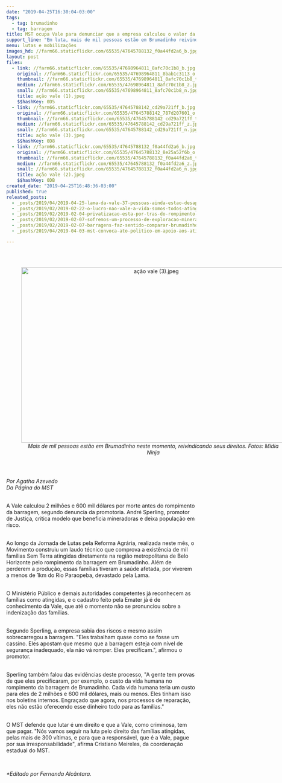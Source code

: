 ```yaml
---
date: "2019-04-25T16:30:04-03:00"
tags:
  - tag: brumadinho
  - tag: barragem
title: MST ocupa Vale para denunciar que a empresa calculou o valor da vida
support_line: "Em luta, mais de mil pessoas estão em Brumadinho reivindicando seus direitos como atingidas e denunciando a ação criminosa da mineradora"
menu: lutas e mobilizações
images_hd: //farm66.staticflickr.com/65535/47645788132_f0a44fd2a6_b.jpg
layout: post
files:
  - link: //farm66.staticflickr.com/65535/47698964811_8afc70c1b8_b.jpg
    original: //farm66.staticflickr.com/65535/47698964811_8bab1c3113_o.jpg
    thumbnail: //farm66.staticflickr.com/65535/47698964811_8afc70c1b8_t.jpg
    medium: //farm66.staticflickr.com/65535/47698964811_8afc70c1b8_z.jpg
    small: //farm66.staticflickr.com/65535/47698964811_8afc70c1b8_n.jpg
    title: ação vale (1).jpeg
    $$hashKey: 0D5
  - link: //farm66.staticflickr.com/65535/47645788142_cd29a721ff_b.jpg
    original: //farm66.staticflickr.com/65535/47645788142_787d207601_o.jpg
    thumbnail: //farm66.staticflickr.com/65535/47645788142_cd29a721ff_t.jpg
    medium: //farm66.staticflickr.com/65535/47645788142_cd29a721ff_z.jpg
    small: //farm66.staticflickr.com/65535/47645788142_cd29a721ff_n.jpg
    title: ação vale (3).jpeg
    $$hashKey: 0D8
  - link: //farm66.staticflickr.com/65535/47645788132_f0a44fd2a6_b.jpg
    original: //farm66.staticflickr.com/65535/47645788132_8e25a52f6b_o.jpg
    thumbnail: //farm66.staticflickr.com/65535/47645788132_f0a44fd2a6_t.jpg
    medium: //farm66.staticflickr.com/65535/47645788132_f0a44fd2a6_z.jpg
    small: //farm66.staticflickr.com/65535/47645788132_f0a44fd2a6_n.jpg
    title: ação vale (2).jpeg
    $$hashKey: 0DB
created_date: "2019-04-25T16:48:36-03:00"
published: true
releated_posts:
  - _posts/2019/04/2019-04-25-lama-da-vale-37-pessoas-ainda-estao-desaparecidas.md
  - _posts/2019/02/2019-02-22-o-lucro-nao-vale-a-vida-somos-todos-atingidos.md
  - _posts/2019/02/2019-02-04-privatizacao-esta-por-tras-do-rompimento-das-barragens-diz-coordenadora-do-mab.md
  - _posts/2019/02/2019-02-07-sofremos-um-processo-de-exploracao-mineraria-de-subserviencia-absoluta-dirigente-do-mam.md
  - _posts/2019/02/2019-02-07-barragens-faz-sentido-comparar-brumadinho-e-aguas-claras.md
  - _posts/2019/04/2019-04-03-mst-convoca-ato-politico-em-apoio-aos-atingidos-pela-mineracao.md

---
```

<p>&nbsp;</p>

<div style="text-align:center">
<figure class="image" style="display:inline-block"><img alt="ação vale (3).jpeg" height="465" src="//farm66.staticflickr.com/65535/47645788142_cd29a721ff_b.jpg" width="700" />
<figcaption><em>Mais de mil pessoas est&atilde;o em Brumadinho neste momento, reivindicando seus direitos. Fotos: M&iacute;dia Ninja</em></figcaption>
</figure>
</div>

<p>&nbsp;</p>

<p><em>Por Agatha Azevedo<br />
Da P&aacute;gina do MST</em><br />
&nbsp;</p>

<p>A Vale calculou 2 milh&otilde;es e 600 mil d&oacute;lares por morte antes do rompimento da barragem, segundo denuncia da promotoria. Andr&eacute; Sperling, promotor de Justi&ccedil;a, critica modelo que beneficia mineradoras e deixa popula&ccedil;&atilde;o em risco.<br />
&nbsp;</p>

<p>Ao longo da Jornada de Lutas pela Reforma Agr&aacute;ria, realizada neste m&ecirc;s, o Movimento construiu um laudo t&eacute;cnico que comprova a exist&ecirc;ncia de mil fam&iacute;lias Sem Terra atingidas diretamente na regi&atilde;o metropolitana de Belo Horizonte pelo rompimento da barragem em Brumadinho. Al&eacute;m de perderem a produ&ccedil;&atilde;o, essas fam&iacute;lias tiveram a sa&uacute;de afetada, por viverem a menos de 1km do Rio Paraopeba, devastado pela Lama.<br />
&nbsp;</p>

<p>O Minist&eacute;rio P&uacute;blico e demais autoridades competentes j&aacute; reconhecem as fam&iacute;lias como atingidas, e o cadastro feito pela Emater j&aacute; &eacute; de conhecimento da Vale, que at&eacute; o momento n&atilde;o se pronunciou sobre a indeniza&ccedil;&atilde;o das fam&iacute;lias.<br />
&nbsp;</p>

<p>Segundo Sperling, a empresa sabia dos riscos e mesmo assim sobrecarregou a barragem. &quot;Eles trabalham quase como se fosse um cassino. Eles apostam que mesmo que a barragem esteja com n&iacute;vel de seguran&ccedil;a inadequado, ela n&atilde;o v&aacute; romper. Eles precificam.&quot;, afirmou o promotor.<br />
&nbsp;</p>

<p>Sperling tamb&eacute;m falou das evid&ecirc;ncias deste processo, &quot;A gente tem provas de que eles precificaram, por exemplo, o custo da vida humana no rompimento da barragem de Brumadinho. Cada vida humana teria um custo para eles de 2 milh&otilde;es e 600 mil d&oacute;lares, mais ou menos. Eles tinham isso nos boletins internos. Engra&ccedil;ado que agora, nos processos de repara&ccedil;&atilde;o, eles n&atilde;o est&atilde;o oferecendo esse dinheiro todo para as fam&iacute;lias.&quot;<br />
&nbsp;</p>

<p>O MST defende que lutar &eacute; um direito e que a Vale, como criminosa, tem que pagar. &quot;N&oacute;s vamos seguir na luta pelo direito das fam&iacute;lias atingidas, pelas mais de 300 v&iacute;timas, e para que a respons&aacute;vel, que &eacute; a Vale, pague por sua irresponsabilidade&quot;, afirma Cristiano Meireles, da coordena&ccedil;&atilde;o estadual do MST.</p>

<p>&nbsp;</p>

<p><em>*Editado por Fernanda Alc&acirc;ntara.</em></p>
